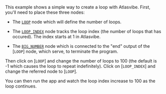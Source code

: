 This example shows a simple way to create a loop with Atlasvibe.
First, you'll need to place these three nodes:

- The [`LOOP`](https://github.com/atlasvibe-io/nodes/blob/main/LOGIC_GATES/LOOPS/LOOP/LOOP.py) node which will define the number of loops.

- The [`LOOP_INDEX`](https://github.com/atlasvibe-io/nodes/blob/main/LOGIC_GATES/) node tracks the loop index (the number of loops that has occured). The index starts at 1 in Atlasvibe.

- The [`BIG_NUMBER`](https://github.com/atlasvibe-io/nodes/blob/main/VISUALIZERS/PLOTLY/BIG_NUMBER/BIG_NUMBER.py) node which is connected to the "end" output of the [`LOOP`] node, which serve, to terminate the program.

Then click on [`LOOP`] and change the number of loops to 100 (the default is -1 which causes the loop to repeat indefinitely). Click on [`LOOP_INDEX`] and change the referred node to [`LOOP`].

You can then run the app and watch the loop index increase to 100 as the loop continues.
